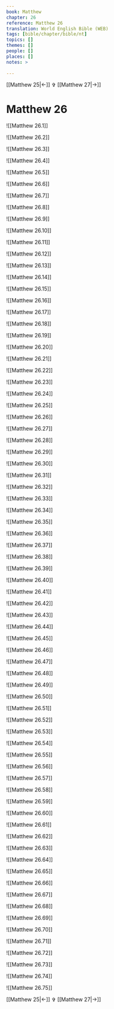 ```yaml
---
book: Matthew
chapter: 26
reference: Matthew 26
translation: World English Bible (WEB)
tags: [bible/chapter/bible/nt]
topics: []
themes: []
people: []
places: []
notes: >
  
---
```


[[Matthew 25|<-]] ✞ [[Matthew 27|->]]

# Matthew 26

![[Matthew 26.1]]

![[Matthew 26.2]]

![[Matthew 26.3]]

![[Matthew 26.4]]

![[Matthew 26.5]]

![[Matthew 26.6]]

![[Matthew 26.7]]

![[Matthew 26.8]]

![[Matthew 26.9]]

![[Matthew 26.10]]

![[Matthew 26.11]]

![[Matthew 26.12]]

![[Matthew 26.13]]

![[Matthew 26.14]]

![[Matthew 26.15]]

![[Matthew 26.16]]

![[Matthew 26.17]]

![[Matthew 26.18]]

![[Matthew 26.19]]

![[Matthew 26.20]]

![[Matthew 26.21]]

![[Matthew 26.22]]

![[Matthew 26.23]]

![[Matthew 26.24]]

![[Matthew 26.25]]

![[Matthew 26.26]]

![[Matthew 26.27]]

![[Matthew 26.28]]

![[Matthew 26.29]]

![[Matthew 26.30]]

![[Matthew 26.31]]

![[Matthew 26.32]]

![[Matthew 26.33]]

![[Matthew 26.34]]

![[Matthew 26.35]]

![[Matthew 26.36]]

![[Matthew 26.37]]

![[Matthew 26.38]]

![[Matthew 26.39]]

![[Matthew 26.40]]

![[Matthew 26.41]]

![[Matthew 26.42]]

![[Matthew 26.43]]

![[Matthew 26.44]]

![[Matthew 26.45]]

![[Matthew 26.46]]

![[Matthew 26.47]]

![[Matthew 26.48]]

![[Matthew 26.49]]

![[Matthew 26.50]]

![[Matthew 26.51]]

![[Matthew 26.52]]

![[Matthew 26.53]]

![[Matthew 26.54]]

![[Matthew 26.55]]

![[Matthew 26.56]]

![[Matthew 26.57]]

![[Matthew 26.58]]

![[Matthew 26.59]]

![[Matthew 26.60]]

![[Matthew 26.61]]

![[Matthew 26.62]]

![[Matthew 26.63]]

![[Matthew 26.64]]

![[Matthew 26.65]]

![[Matthew 26.66]]

![[Matthew 26.67]]

![[Matthew 26.68]]

![[Matthew 26.69]]

![[Matthew 26.70]]

![[Matthew 26.71]]

![[Matthew 26.72]]

![[Matthew 26.73]]

![[Matthew 26.74]]

![[Matthew 26.75]]

[[Matthew 25|<-]] ✞ [[Matthew 27|->]]
